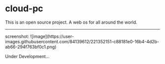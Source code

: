 # cloud-pc
This is an open source project.
A web os for all around the world.

<hr/>
screenshot:
![image](https://user-images.githubusercontent.com/84139612/221352151-c88181e0-16b4-4d2b-ab66-294f763bf0c1.png)

Under Development...
